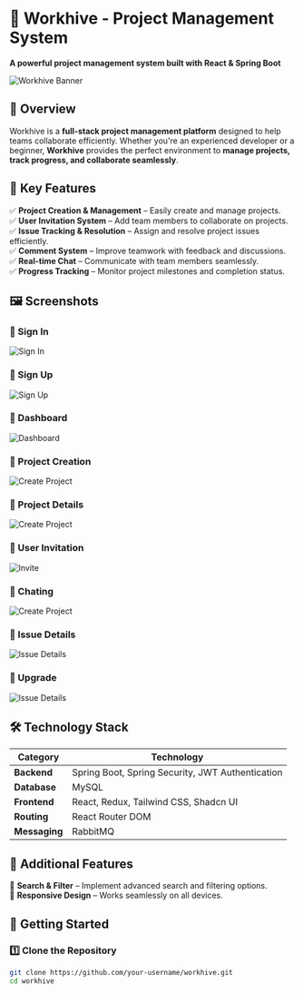 # 🚀 Workhive - Project Management System

**A powerful project management system built with React & Spring Boot**

![Workhive Banner](assets/screenshots/banner.png)

## 📌 Overview
Workhive is a **full-stack project management platform** designed to help teams collaborate efficiently. Whether you're an experienced developer or a beginner, **Workhive** provides the perfect environment to **manage projects, track progress, and collaborate seamlessly**.

## 🎯 Key Features
✅ **Project Creation & Management** – Easily create and manage projects.  
✅ **User Invitation System** – Add team members to collaborate on projects.  
✅ **Issue Tracking & Resolution** – Assign and resolve project issues efficiently.  
✅ **Comment System** – Improve teamwork with feedback and discussions.  
✅ **Real-time Chat** – Communicate with team members seamlessly.  
✅ **Progress Tracking** – Monitor project milestones and completion status.

## 🖼️ Screenshots

### 🔹 Sign In
![Sign In](assets/screenshots/signin.png)

### 🔹 Sign Up
![Sign Up](assets/screenshots/Sign%20UP.png)

### 🔹 Dashboard
![Dashboard](assets/screenshots/Dashboard.png)

### 🔹 Project Creation
![Create Project](assets/screenshots/create%20project.png)

### 🔹 Project Details
![Create Project](assets/screenshots/projectdetails.png)

### 🔹 User Invitation
![Invite](assets/screenshots/invite.png)

### 🔹 Chating
![Create Project](assets/screenshots/Chating.png)

### 🔹 Issue Details
![Issue Details](assets/screenshots/issue%20details.png)

### 🔹 Upgrade
![Issue Details](assets/screenshots/upgrade.png)


## 🛠 Technology Stack

| Category       | Technology  |
|---------------|------------|
| **Backend**   | Spring Boot, Spring Security, JWT Authentication |
| **Database**  | MySQL |
| **Frontend**  | React, Redux, Tailwind CSS, Shadcn UI |
| **Routing**   | React Router DOM |
| **Messaging** | RabbitMQ |

## 📌 Additional Features
🔎 **Search & Filter** – Implement advanced search and filtering options.  
📱 **Responsive Design** – Works seamlessly on all devices.

## 🚀 Getting Started

### 1️⃣ Clone the Repository
```bash
git clone https://github.com/your-username/workhive.git
cd workhive

